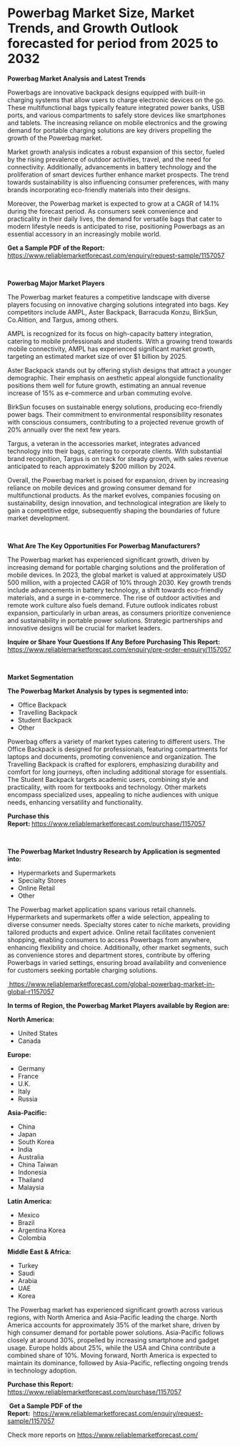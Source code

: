 <p><h1>Powerbag Market Size, Market Trends, and Growth Outlook forecasted for period from 2025 to 2032</h1></p><p><strong>Powerbag Market Analysis and Latest Trends</strong></p>
<p><p>Powerbags are innovative backpack designs equipped with built-in charging systems that allow users to charge electronic devices on the go. These multifunctional bags typically feature integrated power banks, USB ports, and various compartments to safely store devices like smartphones and tablets. The increasing reliance on mobile electronics and the growing demand for portable charging solutions are key drivers propelling the growth of the Powerbag market.</p><p>Market growth analysis indicates a robust expansion of this sector, fueled by the rising prevalence of outdoor activities, travel, and the need for connectivity. Additionally, advancements in battery technology and the proliferation of smart devices further enhance market prospects. The trend towards sustainability is also influencing consumer preferences, with many brands incorporating eco-friendly materials into their designs.</p><p>Moreover, the Powerbag market is expected to grow at a CAGR of 14.1% during the forecast period. As consumers seek convenience and practicality in their daily lives, the demand for versatile bags that cater to modern lifestyle needs is anticipated to rise, positioning Powerbags as an essential accessory in an increasingly mobile world.</p></p>
<p><strong>Get a Sample PDF of the Report:&nbsp;</strong> <a href="https://www.reliablemarketforecast.com/enquiry/request-sample/1157057?utm_campaign=3197&utm_medium=2&utm_source=Github&utm_content=ia&utm_term=21032025&utm_id=powerbag">https://www.reliablemarketforecast.com/enquiry/request-sample/1157057</a></p>
<p>&nbsp;</p>
<p><strong>Powerbag Major Market Players</strong></p>
<p><p>The Powerbag market features a competitive landscape with diverse players focusing on innovative charging solutions integrated into bags. Key competitors include AMPL, Aster Backpack, Barracuda Konzu, BirkSun, Co.Alition, and Targus, among others.</p><p>AMPL is recognized for its focus on high-capacity battery integration, catering to mobile professionals and students. With a growing trend towards mobile connectivity, AMPL has experienced significant market growth, targeting an estimated market size of over $1 billion by 2025.</p><p>Aster Backpack stands out by offering stylish designs that attract a younger demographic. Their emphasis on aesthetic appeal alongside functionality positions them well for future growth, estimating an annual revenue increase of 15% as e-commerce and urban commuting evolve.</p><p>BirkSun focuses on sustainable energy solutions, producing eco-friendly power bags. Their commitment to environmental responsibility resonates with conscious consumers, contributing to a projected revenue growth of 20% annually over the next few years.</p><p>Targus, a veteran in the accessories market, integrates advanced technology into their bags, catering to corporate clients. With substantial brand recognition, Targus is on track for steady growth, with sales revenue anticipated to reach approximately $200 million by 2024.</p><p>Overall, the Powerbag market is poised for expansion, driven by increasing reliance on mobile devices and growing consumer demand for multifunctional products. As the market evolves, companies focusing on sustainability, design innovation, and technological integration are likely to gain a competitive edge, subsequently shaping the boundaries of future market development.</p></p>
<p>&nbsp;</p>
<p><strong>What Are The Key Opportunities For Powerbag Manufacturers?</strong></p>
<p><p>The Powerbag market has experienced significant growth, driven by increasing demand for portable charging solutions and the proliferation of mobile devices. In 2023, the global market is valued at approximately USD 500 million, with a projected CAGR of 10% through 2030. Key growth trends include advancements in battery technology, a shift towards eco-friendly materials, and a surge in e-commerce. The rise of outdoor activities and remote work culture also fuels demand. Future outlook indicates robust expansion, particularly in urban areas, as consumers prioritize convenience and sustainability in portable power solutions. Strategic partnerships and innovative designs will be crucial for market leaders.</p></p>
<p><strong>Inquire or Share Your Questions If Any Before Purchasing This Report:</strong> <a href="https://www.reliablemarketforecast.com/enquiry/pre-order-enquiry/1157057?utm_campaign=3197&utm_medium=2&utm_source=Github&utm_content=ia&utm_term=21032025&utm_id=powerbag">https://www.reliablemarketforecast.com/enquiry/pre-order-enquiry/1157057</a></p>
<p>&nbsp;</p>
<p><strong>Market Segmentation</strong></p>
<p><strong>The Powerbag Market Analysis by types is segmented into:</strong></p>
<p><ul><li>Office Backpack</li><li>Travelling Backpack</li><li>Student Backpack</li><li>Other</li></ul></p>
<p><p>Powerbag offers a variety of market types catering to different users. The Office Backpack is designed for professionals, featuring compartments for laptops and documents, promoting convenience and organization. The Travelling Backpack is crafted for explorers, emphasizing durability and comfort for long journeys, often including additional storage for essentials. The Student Backpack targets academic users, combining style and practicality, with room for textbooks and technology. Other markets encompass specialized uses, appealing to niche audiences with unique needs, enhancing versatility and functionality.</p></p>
<p><strong>Purchase this Report:&nbsp;</strong><a href="https://www.reliablemarketforecast.com/purchase/1157057?utm_campaign=3197&utm_medium=2&utm_source=Github&utm_content=ia&utm_term=21032025&utm_id=powerbag">https://www.reliablemarketforecast.com/purchase/1157057</a></p>
<p>&nbsp;</p>
<p><strong>The Powerbag Market Industry Research by Application is segmented into:</strong></p>
<p><ul><li>Hypermarkets and Supermarkets</li><li>Specialty Stores</li><li>Online Retail</li><li>Other</li></ul></p>
<p><p>The Powerbag market application spans various retail channels. Hypermarkets and supermarkets offer a wide selection, appealing to diverse consumer needs. Specialty stores cater to niche markets, providing tailored products and expert advice. Online retail facilitates convenient shopping, enabling consumers to access Powerbags from anywhere, enhancing flexibility and choice. Additionally, other market segments, such as convenience stores and department stores, contribute by offering Powerbags in varied settings, ensuring broad availability and convenience for customers seeking portable charging solutions.</p></p>
<p><a href="https://www.reliablemarketforecast.com/global-powerbag-market-in-global-r1157057?utm_campaign=3197&utm_medium=2&utm_source=Github&utm_content=ia&utm_term=21032025&utm_id=powerbag">&nbsp;https://www.reliablemarketforecast.com/global-powerbag-market-in-global-r1157057</a></p>
<p><strong>In terms of Region, the Powerbag Market Players available by Region are:</strong></p>
<p>
    <p> <strong> North America: </strong>
        <ul>
            <li>United States</li>
            <li>Canada</li>
        </ul>
        </p> 
    <p> <strong> Europe: </strong>
        <ul>
            <li>Germany</li>
            <li>France</li>
            <li>U.K.</li>
            <li>Italy</li>
            <li>Russia</li>
        </ul>
        </p> 
    <p> <strong> Asia-Pacific: </strong>
        <ul>
            <li>China</li>
            <li>Japan</li>
            <li>South Korea</li>
            <li>India</li>
            <li>Australia</li>
            <li>China Taiwan</li>
            <li>Indonesia</li>
            <li>Thailand</li>
            <li>Malaysia</li>
        </ul>
        </p> 
    <p> <strong> Latin America: </strong>
        <ul>
            <li>Mexico</li>
            <li>Brazil</li>
            <li>Argentina Korea</li>
            <li>Colombia</li>
        </ul>
        </p> 
    <p> <strong> Middle East & Africa: </strong>
        <ul>
            <li>Turkey</li>
            <li>Saudi</li>
            <li>Arabia</li>
            <li>UAE</li>
            <li>Korea</li>
        </ul>
    </p>
    </p>
<p><p>The Powerbag market has experienced significant growth across various regions, with North America and Asia-Pacific leading the charge. North America accounts for approximately 35% of the market share, driven by high consumer demand for portable power solutions. Asia-Pacific follows closely at around 30%, propelled by increasing smartphone and gadget usage. Europe holds about 25%, while the USA and China contribute a combined share of 10%. Moving forward, North America is expected to maintain its dominance, followed by Asia-Pacific, reflecting ongoing trends in technology adoption.</p></p>
<p><strong>Purchase this Report: </strong><a href="https://www.reliablemarketforecast.com/purchase/1157057?utm_campaign=3197&utm_medium=2&utm_source=Github&utm_content=ia&utm_term=21032025&utm_id=powerbag">https://www.reliablemarketforecast.com/purchase/1157057</a></p>
<p>&nbsp;<strong>Get a Sample PDF of the Report:&nbsp;&nbsp;</strong><a href="https://www.reliablemarketforecast.com/enquiry/request-sample/1157057?utm_campaign=3197&utm_medium=2&utm_source=Github&utm_content=ia&utm_term=21032025&utm_id=powerbag">https://www.reliablemarketforecast.com/enquiry/request-sample/1157057</a></p>
<p><strong></strong></p>
<p>Check more reports on <a href="https://www.reliablemarketforecast.com/?utm_campaign=3197&utm_medium=2&utm_source=Github&utm_content=ia&utm_term=21032025&utm_id=powerbag">https://www.reliablemarketforecast.com/</a></p>